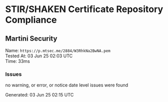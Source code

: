 # STIR/SHAKEN Certificate Repository Compliance

## Martini Security

Name: `https://p.mtsec.me/2884/W3RhkNa2BwNA.pem`\
Tested At: 03 Jun 25 02:03 UTC\
Time: 33ms

### Issues

no warning, or error, or notice date level issues were found

Generated: 03 Jun 25 02:15 UTC